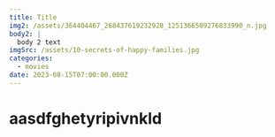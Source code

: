 ```yaml
---
title: Title
img2: /assets/364404467_268437619232928_1251366509276833990_n.jpg
body2: |
  body 2 text
imgSrc: /assets/10-secrets-of-happy-families.jpg
categories:
  - movies
date: 2023-08-15T07:00:00.000Z
---
```


# aasdfghetyripivnkld
